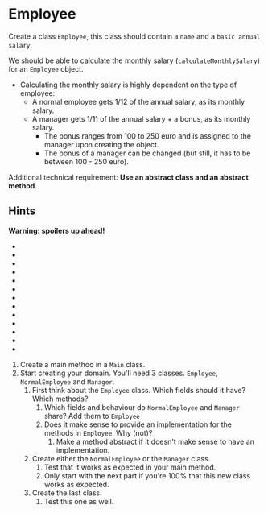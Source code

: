 # Employee

Create a class `Employee`, this class should contain a `name` and a `basic annual salary`.

We should be able to calculate the monthly salary (`calculateMonthlySalary`) for an `Employee` object.
- Calculating the monthly salary is highly dependent on the type of employee:
    - A normal employee gets 1/12 of the annual salary, as its monthly salary.
    - A manager gets 1/11 of the annual salary + a bonus, as its monthly salary.
        - The bonus ranges from 100 to 250 euro and is assigned to the manager upon creating the object.
        - The bonus of a manager can be changed (but still, it has to be between 100 - 250 euro). 
    
Additional technical requirement: **Use an abstract class and an abstract method**.



## Hints

**Warning: spoilers up ahead!**

*
*
*
*
*
*
*
*
*
*
*
*
*
1. Create a main method in a `Main` class.
1. Start creating your domain. You'll need 3 classes. `Employee`, `NormalEmployee` and `Manager`.
    1. First think about the `Employee` class. Which fields should it have? Which methods?
        1. Which fields and behaviour do `NormalEmployee` and `Manager` share? Add them to `Employee`
        1. Does it make sense to provide an implementation for the methods in `Employee`. Why (not)?
            1. Make a method abstract if it doesn't make sense to have an implementation.
    1. Create either the `NormalEmployee` or the `Manager` class.
        1. Test that it works as expected in your main method.
        1. Only start with the next part if you're 100% that this new class works as expected.
    1. Create the last class.
        1. Test this one as well.
